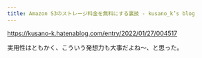 ```yaml
---
title: Amazon S3のストレージ料金を無料にする裏技 - kusano_k’s blog
---
```


https://kusano-k.hatenablog.com/entry/2022/01/27/004517

実用性はともかく、こういう発想力も大事だよね〜、と思った。

